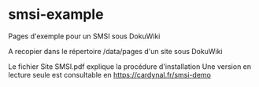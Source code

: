 # smsi-example
 Pages d'exemple pour un SMSI sous DokuWiki
 
 A recopier dans le répertoire /data/pages d'un site sous DokuWiki
 
 Le fichier Site SMSI.pdf explique la procédure d'installation
 Une version en lecture seule est consultable en https://cardynal.fr/smsi-demo